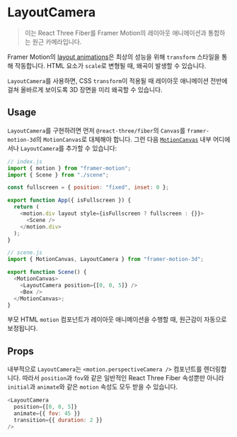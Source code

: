 # LayoutCamera

> 이는 React Three Fiber를 Framer Motion의 레이아웃 애니메이션과 통합하는 원근 카메라입니다.

Framer Motion의 [layout animations](https://www.framer.com/motion/animation/#layout-animations)은 최상의 성능을 위해 `transform` 스타일을 통해 작동합니다. HTML 요소가 `scale`로 변형될 때, 왜곡이 발생할 수 있습니다.

`LayoutCamera`를 사용하면, CSS `transform`이 적용될 때 레이아웃 애니메이션 전반에 걸쳐 올바르게 보이도록 3D 장면을 미리 왜곡할 수 있습니다.

## Usage

`LayoutCamera`를 구현하려면 먼저 `@react-three/fiber`의 `Canvas`를 `framer-motion-3d`의 `MotionCanvas`로 대체해야 합니다.
그런 다음 [`MotionCanvas`](https://www.framer.com/motion/motioncanvas/) 내부 어디에서나 `LayoutCamera`를 추가할 수 있습니다:

```javascript
// index.js
import { motion } from "framer-motion";
import { Scene } from "./scene";

const fullscreen = { position: "fixed", inset: 0 };

export function App({ isFullscreen }) {
  return (
    <motion.div layout style={isFullscreen ? fullscreen : {}}>
      <Scene />
    </motion.div>
  );
}

// scene.js
import { MotionCanvas, LayoutCamera } from "framer-motion-3d";

export function Scene() {
  <MotionCanvas>
    <LayoutCamera position={[0, 0, 5]} />
    <Box />
  </MotionCanvas>;
}
```

부모 HTML `motion` 컴포넌트가 레이아웃 애니메이션을 수행할 때, 원근감이 자동으로 보정됩니다.

## Props

내부적으로 `LayoutCamera`는 `<motion.perspectiveCamera />` 컴포넌트를 렌더링합니다. 따라서 `position`과 `fov`와 같은 일반적인 React Three Fiber 속성뿐만 아니라 `initial`과 `animate`와 같은 `motion` 속성도 모두 받을 수 있습니다.

```javascript
<LayoutCamera
  position={[0, 0, 5]}
  animate={{ fov: 45 }}
  transition={{ duration: 2 }}
/>
```
